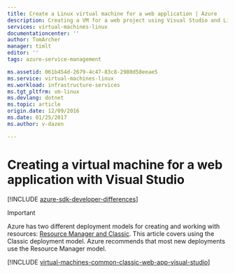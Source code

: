 ```yaml
---
title: Create a Linux virtual machine for a web application | Azure
description: Creating a VM for a web project using Visual Studio and Linux.
services: virtual-machines-linux
documentationcenter: ''
author: TomArcher
manager: timlt
editor: ''
tags: azure-service-management

ms.assetid: 061b454d-2679-4c47-83c8-2980d58eeae5
ms.service: virtual-machines-linux
ms.workload: infrastructure-services
ms.tgt_pltfrm: vm-linux
ms.devlang: dotnet
ms.topic: article
origin.date: 12/09/2016
ms.date: 01/25/2017
ms.author: v-dazen

---
```

# Creating a virtual machine for a web application with Visual Studio

[!INCLUDE [azure-sdk-developer-differences](../../../../includes/azure-sdk-developer-differences.md)]

> [!IMPORTANT] 
> Azure has two different deployment models for creating and working with resources: [Resource Manager and Classic](../../../resource-manager-deployment-model.md). This article covers using the Classic deployment model. Azure recommends that most new deployments use the Resource Manager model.

[!INCLUDE [virtual-machines-common-classic-web-app-visual-studio](../../../../includes/virtual-machines-common-classic-web-app-visual-studio.md)]
